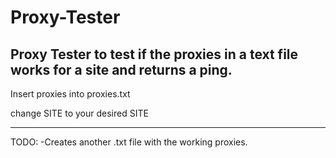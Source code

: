 # Proxy-Tester

Proxy Tester to test if the proxies in a text file works for a site and returns a ping.
-----------------------------------------------------------------------------
Insert proxies into proxies.txt


change SITE to your desired SITE

-----------------------------------------------------------------------------
TODO:
-Creates another .txt file with the working proxies.
